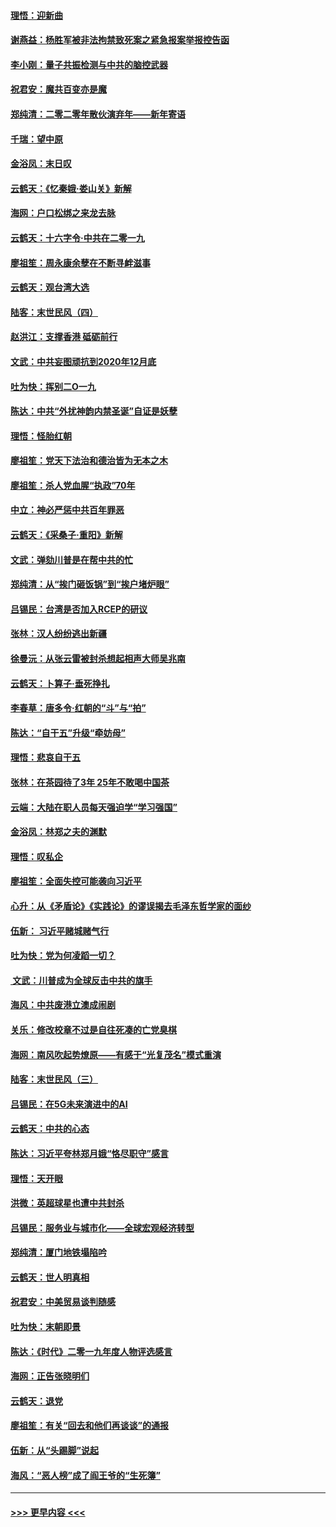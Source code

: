 #### [理悟：迎新曲](../pages/nsc993/n11761152.md?t=01020955) 
#### [谢燕益：杨胜军被非法拘禁致死案之紧急报案举报控告函](../pages/nsc993/n11756134.md?t=01020955) 
#### [李小刚：量子共振检测与中共的脑控武器](../pages/nsc993/n11754518.md?t=01020955) 
#### [祝君安：魔共百变亦是魔](../pages/nsc993/n11754469.md?t=01020955) 
#### [郑纯清：二零二零年散伙演弃年——新年寄语](../pages/nsc993/n11754195.md?t=01020955) 
#### [千瑞：望中原](../pages/nsc993/n11754159.md?t=01020955) 
#### [金浴凤：末日叹](../pages/nsc993/n11752359.md?t=01020955) 
#### [云鹤天：《忆秦娥‧娄山关》新解](../pages/nsc993/n11752348.md?t=01020955) 
#### [海网：户口松绑之来龙去脉](../pages/nsc993/n11752328.md?t=01020955) 
#### [云鹤天：十六字令‧中共在二零一九](../pages/nsc993/n11752305.md?t=01020955) 
#### [廖祖笙：周永康余孽在不断寻衅滋事](../pages/nsc993/n11751013.md?t=01020955) 
#### [云鹤天：观台湾大选](../pages/nsc993/n11751007.md?t=01020955) 
#### [陆客：末世民风（四）](../pages/nsc993/n11749203.md?t=01020955) 
#### [赵洪江：支撑香港 砥砺前行](../pages/nsc993/n11748482.md?t=01020955) 
#### [文武：中共妄图顽抗到2020年12月底](../pages/nsc993/n11748446.md?t=01020955) 
#### [吐为快：挥别二O一九](../pages/nsc993/n11748411.md?t=01020955) 
#### [陈达：中共“外扰神韵内禁圣诞”自证是妖孽](../pages/nsc993/n11748226.md?t=01020955) 
#### [理悟：怪胎红朝](../pages/nsc993/n11748206.md?t=01020955) 
#### [廖祖笙：党天下法治和德治皆为无本之木](../pages/nsc993/n11748135.md?t=01020955) 
#### [廖祖笙：杀人党血腥“执政”70年](../pages/nsc993/n11745144.md?t=01020955) 
#### [中立：神必严惩中共百年罪恶](../pages/nsc993/n11744970.md?t=01020955) 
#### [云鹤天：《采桑子‧重阳》新解](../pages/nsc993/n11744948.md?t=01020955) 
#### [文武：弹劾川普是在帮中共的忙](../pages/nsc993/n11744758.md?t=01020955) 
#### [郑纯清：从“挨门砸饭锅”到“挨户堵炉眼”](../pages/nsc993/n11744745.md?t=01020955) 
#### [吕锡民：台湾是否加入RCEP的研议](../pages/nsc993/n11744701.md?t=01020955) 
#### [张林：汉人纷纷逃出新疆](../pages/nsc993/n11743530.md?t=01020955) 
#### [徐曼沅：从张云雷被封杀想起相声大师吴兆南](../pages/nsc993/n11741816.md?t=01020955) 
#### [云鹤天：卜算子‧垂死挣扎](../pages/nsc993/n11739956.md?t=01020955) 
#### [李春草：唐多令‧红朝的“斗”与“拍”](../pages/nsc993/n11739830.md?t=01020955) 
#### [陈达：“自干五”升级“牵妨母”](../pages/nsc993/n11739724.md?t=01020955) 
#### [理悟：悲哀自干五](../pages/nsc993/n11739547.md?t=01020955) 
#### [张林：在茶园待了3年 25年不敢喝中国茶](../pages/nsc993/n11739240.md?t=01020955) 
#### [云端：大陆在职人员每天强迫学“学习强国”](../pages/nsc993/n11738735.md?t=01020955) 
#### [金浴凤：林郑之夫的渊默](../pages/nsc993/n11737735.md?t=01020955) 
#### [理悟：叹私企](../pages/nsc993/n11737715.md?t=01020955) 
#### [廖祖笙：全面失控可能袭向习近平](../pages/nsc993/n11737704.md?t=01020955) 
#### [心升：从《矛盾论》《实践论》的谬误揭去毛泽东哲学家的面纱](../pages/nsc993/n11736962.md?t=01020955) 
#### [伍新： 习近平赌城赌气行](../pages/nsc993/n11736929.md?t=01020955) 
#### [吐为快：党为何凌蹈一切？](../pages/nsc993/n11736915.md?t=01020955) 
#### [ 文武：川普成为全球反击中共的旗手](../pages/nsc993/n11736882.md?t=01020955) 
#### [海风：中共废港立澳成闹剧](../pages/nsc993/n11735857.md?t=01020955) 
#### [关乐：修改校章不过是自往死凑的亡党臭棋](../pages/nsc993/n11735097.md?t=01020955) 
#### [海网：南风吹起势燎原——有感于“光复茂名”模式重演](../pages/nsc993/n11732308.md?t=01020955) 
#### [陆客：末世民风（三）](../pages/nsc993/n11732211.md?t=01020955) 
#### [吕锡民：在5G未来演进中的AI](../pages/nsc993/n11730010.md?t=01020955) 
#### [云鹤天：中共的心态](../pages/nsc993/n11729906.md?t=01020955) 
#### [陈达：习近平夸林郑月娥“恪尽职守”感言](../pages/nsc993/n11729881.md?t=01020955) 
#### [理悟：天开眼](../pages/nsc993/n11729699.md?t=01020955) 
#### [洪微：英超球星也遭中共封杀](../pages/nsc993/n11727243.md?t=01020955) 
#### [吕锡民：服务业与城市化——全球宏观经济转型](../pages/nsc993/n11725845.md?t=01020955) 
#### [郑纯清：厦门地铁塌陷吟](../pages/nsc993/n11725813.md?t=01020955) 
#### [云鹤天：世人明真相](../pages/nsc993/n11725621.md?t=01020955) 
#### [祝君安：中美贸易谈判随感](../pages/nsc993/n11725609.md?t=01020955) 
#### [吐为快：末朝即景](../pages/nsc993/n11723365.md?t=01020955) 
#### [陈达：《时代》二零一九年度人物评选感言](../pages/nsc993/n11723337.md?t=01020955) 
#### [海网：正告张晓明们](../pages/nsc993/n11723228.md?t=01020955) 
#### [云鹤天：退党](../pages/nsc993/n11723056.md?t=01020955) 
#### [廖祖笙：有关“回去和他们再谈谈”的通报](../pages/nsc993/n11722442.md?t=01020955) 
#### [伍新：从“头踢脚”说起](../pages/nsc993/n11722429.md?t=01020955) 
#### [海风：“恶人榜”成了阎王爷的“生死簿”](../pages/nsc993/n11722272.md?t=01020955) 

----
#### [ >>> 更早内容 <<< ](../indexes/nsc993-earlier.md)
